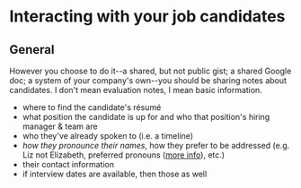 # Interacting with your job candidates

## General

However you choose to do it--a shared, but not public gist; a shared Google doc; a system of your company's own--you should be sharing notes about candidates. I don't mean evaluation notes, I mean basic information.   
* where to find the candidate's résumé
* what position the candidate is up for and who that position's hiring manager & team are
* who they've already spoken to (i.e. a timeline)
* _how they pronounce their names_, how they prefer to be addressed (e.g. Liz not Elizabeth, preferred pronouns ([more info](https://en.wikipedia.org/wiki/Gender-specific_and_gender-neutral_pronouns)), etc.)
* their contact information
* if interview dates are available, then those as well
